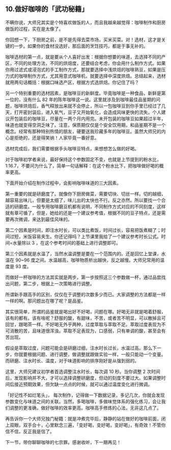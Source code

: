 ## 10.做好咖啡的「武功秘籍」
不瞒你说，大师兄其实是个特喜欢做饭的人，而且我越来越觉得：咖啡制作和厨房做饭的过程，实在是太像了。


你回想一下，下厨房之前，是不是先得去菜市场，买米买菜。对！选材，这才是关键的一步。如果你的食材没选好，那后面的烹饪技巧，都是于事无补的。


咖啡选材的第一点，就是要从个人喜好出发：根据你想要的味道，去选择不同的产区，不同的处理方法，不同的烘焙度，还要结合考虑，你会用什么制作方式。如果你用过滤式或浸泡式的手工制作方式，那就要选择中浅烘焙的咖啡熟豆，如果是压力式的咖啡制作方式，尤其用意式咖啡机，就要选择中深度烘焙。总结起来，选材就用两句话概括：根据口味选产区，根据方式选烘焙。你记住了吗？


另一个特别重要的选材因素，是咖啡豆的新鲜度。毕竟咖啡是一种食品，新鲜是第一位的，没有什么 82 年的陈年咖啡这一说。这里就涉及到咖啡最佳品鉴期的问题，咖啡烘焙后，香气释放出来就不会停止，所以一包咖啡豆到你手里已经过了几天，打开密封袋后，进入氧气，豆子又开始氧化，会造成风味更快的流失。个人建议开包装后的咖啡豆，尽量在一两个月内用完。未开包装的咖啡豆如果超过半年，味道也就变得空洞乏味了。注意，保质期仅仅是个安全饮用期，和品鉴期不是一个概念。经常有那种特别热情的朋友，硬要送我珍藏多年的咖啡豆。虽然大师兄的内心是拒绝的，还是得笑纳！人家毕竟一番好意。


选材完成后，我们需要根据手头咖啡豆特点，来想想怎么做的好喝。


对于咖啡初学者来说，最好保持这个参数固定不变，也就是上节提到的粉水比，1:16.7，不要问为什么了，简单一句话解释：在这个粉水比下，把咖啡做好喝的概率更高。


下面开始介绍在制作过程中，会影响咖啡味道的三大因素。


第一重要的就是研磨度了。就像你下厨房做菜，需要切块、切丝一样。切的越细，越容易出味儿，但要是太细了，味儿出的太快也不行。反之亦然。所以要找一个合适的研磨度。一般专用咖啡磨豆机都有说明，不同制作方式对应的不同刻度，这样就有章可循了，但是，她给的还是一个建议参考值，根据不同的豆子特点，还是需要再次微调，来达到最佳风味的。


第二个因素是时间，即注水时长，可以类比煮饭，时间过长，容易把饭煮糊了；时间过短，米饭容易夹生。你还记得吗？上节课里我给了一个建议参考时长公式。时间=水量除以 3 ，在这个参考时间的基础上进行调整即可。


第三个因素就是水温了，当然水温调整是要在一个范围内的。还是回忆上堂课，水温在 90~96 度之间。水温越高，咖啡物质析出越快，反之越慢。大师兄常用的温度是 93 度。


而做好一杯咖啡的方法其实就是两步，第一步按照这三个参数做一杯，通过品尝找出问题，第二步，根据上一次策略进行调整。


所谓新手跟高手的区别，仅仅在于调整的次数多少而已。大家调整的方法都是一样一样的啊。那问题出在哪了呢？是品鉴。


其实很简单，所谓的品鉴就是喝出好不好喝，问题在哪。好喝无非就是喝着舒服，该有的都有。该有啥呢？舒服的酸，有甜味，不苦，或者苦不明显，可以散掉且可回甘，跟喝茶一样。不好喝无外乎两种，过度萃取与萃取不足。萃取过度表现为不可消散的苦，且味道很浑浊。萃取不足表现为，口感弱，只有单调的酸，甚至会有苦出现。


假设是萃取过度，问题可能会是研磨过细，注水时长过长，水温过高。那么下一步，你就要根据问题、进行调整，做调整就跟做实验一样，一般只能动一个变量。而研磨、注水时长、温度，对于味道影响的排序刚好是从强到弱的。


这里，大师兄建议初学者首选调整注水时长，每次调 10 秒。当你调整 2 次时间后，发现影响并不大，才可以选择调整研磨度，但动的刻度不要过大。如果调整时间后接近预期效果，但欠缺一点点的时候，就可以通过温度变化进行微调。


「好记性不如烂笔头」， 每次制作，记得做一下数据记录，多记几次，你就会发现参数变化与味道之间的关联。当然，多喝咖啡，多做味觉体系的强化练习，会让我们调整的更准确，做好咖啡的效率更高。咖啡高手修炼的心法，无非这几点了。


再告诉你一个大师兄独门秘籍：就是冲煮完毕后，静静的站在做好的咖啡前面，闭上双眼，双手合十，心里默念三遍，「变好喝，变好喝，变好喝」，有奇效！不管你信不信，反正我是信了。


下一节，带你聊聊咖啡的七宗罪。感谢收听，下一期再见！

